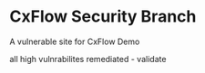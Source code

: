 # CxFlow Security Branch
A vulnerable site for CxFlow Demo

all high vulnrabilites remediated - validate
